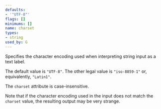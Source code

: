 ```yaml
---
defaults:
- '"UTF-8"'
flags: []
minimums: []
name: charset
types:
- string
used_by: G
---
```

Specifies the character encoding used when interpreting string input as a
text label.

The default value is `"UTF-8"`. The other legal value is `"iso-8859-1"` or,
equivalently, `"Latin1"`.

The `charset` attribute is case-insensitive.

Note that if the character encoding used in the input does not match the
`charset` value, the resulting output may be very strange.

